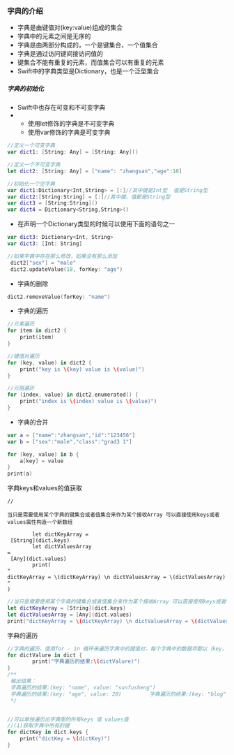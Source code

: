 ### 字典的介绍

* 字典是由键值对\(key:value\)组成的集合
* 字典中的元素之间是无序的
* 字典是由两部分构成的，一个是键集合，一个值集合
* 字典是通过访问键间接访问值的
* 键集合不能有重复的元素，而值集合可以有重复的元素
* Swift中的字典类型是Dictionary，也是一个泛型集合

##### 字典的初始化

* Swift中也存在可变和不可变字典
* * 使用let修饰的字典是不可变字典
  * 使用var修饰的字典是可变字典

```swift
//定义一个可变字典
var dict1: [String: Any] = [String: Any]()

//定义一个不可变字典
let dict2: [String: Any] = ["name": "zhangsan","age":10]

//初始化一个空字典
var dict1:Dictionary<Int,String> = [:]//其中键是Int型  值是String型
var dict2:[String:String] = [:]//其中键、值都是String型
var dict3 = [String:String]()
var dict4 = Dictionary<String,String>()
```

* 在声明一个Dictionary类型的时候可以使用下面的语句之一

```swift
var dict3: Dictionary<Int, String>
var dict3: [Int: String]
```

```swift
//如果字典中存在那么修改，如果没有那么添加
 dict2["sex"] = "male"
 dict2.updateValue(18, forKey: "age")
```

* 字典的删除

```swift
dict2.removeValue(forKey: "name")
```

* 字典的遍历

```swift
//元素遍历
for item in dict2 {
    print(item)
}

//键值对遍历
for (key, value) in dict2 {
    print("key is \(key) value is \(value)")
}

//元祖遍历
for (index, value) in dict2.enumerated() {
    print("index is \(index) value is \(value)")
}
```

* 字典的合并

```swift
var a = ["name":"zhangsan","id":"123456"]
var b = ["sex":"male","class":"grad3 1"]

for (key, value) in b {
    a[key] = value
}
print(a)
```

字典keys和values的值获取

```
//
```

```
当只是需要使用某个字典的键集合或者值集合来作为某个接收Array 可以直接使用keys或者values属性构造一个新数组

        let dictKeyArray =
 [String](dict.keys)
        let dictValuesArray 
=
 [Any](dict.values)
        print(
"
dictKeyArray = \(dictKeyArray) \n dictValuesArray = \(dictValuesArray)
"
)
```

```swift
//当只是需要使用某个字典的键集合或者值集合来作为某个接收Array 可以直接使用keys或者values属性构造一个新数组
let dictKeyArray = [String](dict.keys)
let dictValuesArray = [Any](dict.values)        
print("dictKeyArray = \(dictKeyArray) \n dictValuesArray = \(dictValuesArray)")
```

字典的遍历

```swift
//字典的遍历，使用for - in 循环来遍历字典中的键值对，每个字典中的数据项都以（key，value）元组的形式返回，可以使用临时常量或者变量来分解这些元组
for dictValure in dict {
        print("字典遍历的结果:\(dictValure)")
}
/**
 输出结果：
 字典遍历的结果:(key: "name", value: "sunfusheng")
 字典遍历的结果:(key: "age", value: 20)         字典遍历的结果:(key: "blog", value: "sunfusheng.com")
 */


//可以单独遍历出字典里的所有keys 或 values值
//(1)获取字典中所有的键
for dictKey in dict.keys {
    print("dictKey = \(dictKey)")
}
```



